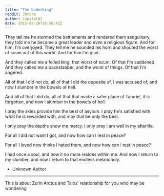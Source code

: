 ```yaml
---
title: "The Underking"
reddit: 3hrcra
author: CapitalA1
date: 2015-08-20T19:56:43Z
---
```


They tell me he stormed the battlements and rendered them sanguinary, they told me he became a great leader and even a religious figure. And for him, I'm overjoyed. They tell me he sounded his horn and shouted the worst of scum out of this world. And for him I'm glad. 

And they called me a felled king, that worst of scum. Of that I'm saddened. And they called me a backstabber, and the worst of things. Of that I'm angered. 

All of that I did not do, all of that I did the opposite of, I was accused of, and now I slumber in the bowels of hell. 

And all of that I did do, all of that that made a safer place of Tamriel, it is forgotten, and now I slumber in the bowels of hell. 

I pray the skies provide him the best of asylum. I pray he's satisfied with what he is rewarded with, and may that be only the best.

I only pray the depths show me mercy. I only pray I am well in my afterlife. 

For all I did not want I got, and now how can I rest in peace?

For all I loved now thinks I hated them, and now how can I rest in peace?

I had once a soul, and now it no more resides within me. And now I return to my slumber, and now I return to that endless melancholy. 

- Unknown Author


--------------------------------------------------------------------------------------------------------------------------------------------------------------

This is about Zurin Arctus and Talos' relationship for you who may be wondering
